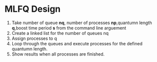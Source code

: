# MLFQ Design

1. Take number of queue **nq**, number of processes **np**,quantumn length **q**,boost time period **s** from the command line arguement
2. Create a linked list for the number of queues nq
3. Assign processes to q
4. Loop through the queues and execute processes for the defined quantumn length.
5. Show results when all processes are finished.

